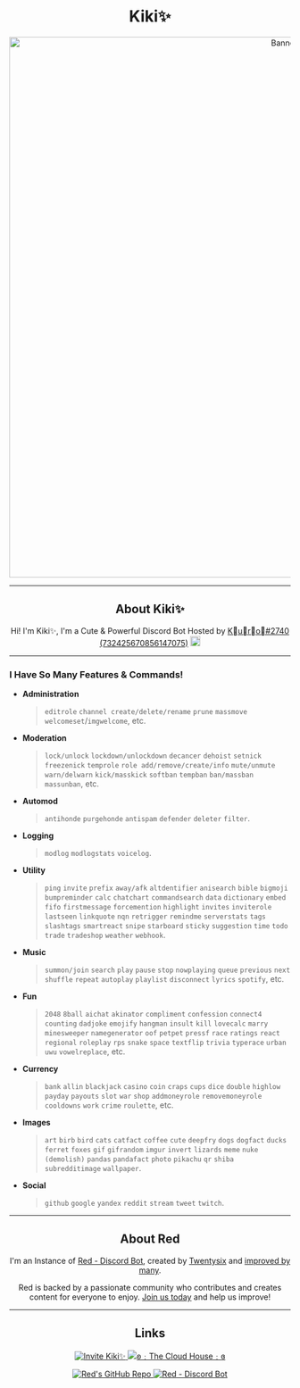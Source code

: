 <h1 align="center">Kiki✨</h1>
<p align="center"><img src="https://i.imgur.com/6KuylS0.jpg" alt="Banner" width="969"/></p>

---

<h2 align="center">About Kiki✨</h2>
<p align="center">Hi! I'm Kiki✨, I'm a Cute & Powerful Discord Bot Hosted by <a href="https://github.com/Kuro-Rui">K᲼u᲼r᲼o᲼#2740 (732425670856147075)</a> <img src="https://cdn.discordapp.com/emojis/915569740922118176.png" alt=":Unicorn:" width="18"/></p>

---

### I Have So Many Features & Commands! 

- **Administration**
  > `editrole` `channel create/delete/rename` `prune` `massmove` `welcomeset`/`imgwelcome`, etc.
- **Moderation**
  > `lock/unlock` `lockdown/unlockdown` `decancer` `dehoist` `setnick` `freezenick` `temprole` `role add/remove/create/info` `mute/unmute` `warn/delwarn` `kick/masskick` `softban` `tempban` `ban/massban` `massunban`, etc.
- **Automod**
  > `antihonde` `purgehonde` `antispam` `defender` `deleter` `filter`.
- **Logging**
  > `modlog` `modlogstats` `voicelog`.
- **Utility**
  > `ping` `invite` `prefix` `away/afk` `altdentifier` `anisearch` `bible` `bigmoji` `bumpreminder` `calc` `chatchart` `commandsearch` `data` `dictionary` `embed` `fifo` `firstmessage` `forcemention` `highlight` `invites` `inviterole` `lastseen` `linkquote` `nqn` `retrigger` `remindme` `serverstats` `tags` `slashtags` `smartreact` `snipe` `starboard` `sticky` `suggestion` `time` `todo` `trade` `tradeshop` `weather` `webhook`. 
- **Music**
  > `summon/join` `search` `play` `pause` `stop` `nowplaying` `queue` `previous` `next` `shuffle` `repeat` `autoplay` `playlist` `disconnect` `lyrics` `spotify`, etc.
- **Fun**
  > `2048` `8ball` `aichat` `akinator` `compliment` `confession` `connect4` `counting` `dadjoke` `emojify` `hangman` `insult` `kill` `lovecalc` `marry` `minesweeper` `namegenerator` `oof` `petpet` `pressf` `race` `ratings` `react` `regional` `roleplay` `rps` `snake` `space` `textflip` `trivia` `typerace` `urban` `uwu` `vowelreplace`, etc.
- **Currency**
  > `bank` `allin` `blackjack` `casino` `coin` `craps` `cups` `dice` `double` `highlow` `payday` `payouts` `slot` `war` `shop` `addmoneyrole` `removemoneyrole` `cooldowns` `work` `crime` `roulette`, etc.
- **Images**
  > `art` `birb` `bird` `cats` `catfact` `coffee` `cute` `deepfry` `dogs` `dogfact` `ducks` `ferret` `foxes` `gif` `gifrandom` `imgur` `invert` `lizards` `meme` `nuke (demolish)` `pandas` `pandafact` `photo` `pikachu` `qr` `shiba` `subredditimage` `wallpaper`.
- **Social**
  > `github` `google` `yandex` `reddit` `stream` `tweet` `twitch`.

---

<h2 align="center">About Red</h2>
<p align="center">I'm an Instance of <a href ="https://github.com/Cog-Creators/Red-DiscordBot">Red - Discord Bot</a>, created by <a href ="https://github.com/Twentysix26">Twentysix</a> and <a href ="https://github.com/Cog-Creators">improved by many</a>.</p>
<p align="center">Red is backed by a passionate community who contributes and creates content for everyone to enjoy. <a href="https://discord.gg/red">Join us today</a> and help us improve!</p>

---

<h2 align="center">Links</h2>
<p align="center">
  <a href="https://discord.com/oauth2/authorize?client_id=886547720985264178&scope=bot&permissions=2251673160%20applications.commands">
    <img src="https://img.shields.io/badge/Invite%20Kiki✨-Invite-a2cbeb?style=flat&logo=discord&link=https://discord.com/oauth2/authorize?client_id=886547720985264178&scope=bot&permissions=2251673160%20applications.commands&labelColor=f0a8b4" alt="Invite Kiki✨">
  </a>
  <a href="https://discord.gg/Zef3pD8Yt5">
    <img src="https://img.shields.io/badge/ʚ﹕The%20Cloud%20House﹕ɞ-Join-a2cbeb?style=flat&logo=discord&link=https://discord.gg/Zef3pD8Yt5&labelColor=f0a8b4" alt="ʚ﹕The Cloud House﹕ɞ">
  </a>
</p>
<p align="center">
  <a href="https://github.com/Cog-Creators/Red-DiscordBot">
    <img src="https://img.shields.io/badge/Red%20Discord%20Bot-v3-cb533f?style=flat&logo=github&link=https://github.com/Cog-Creators/Red-DiscordBot" alt="Red's GitHub Repo">
  </a>
    <a href="https://discord.gg/red">
    <img src="https://img.shields.io/badge/Red﹣Discord%20Bot-Join-cb533f?style=flat&logo=discord&link=https://discord.gg/red" alt="Red - Discord Bot">
  </a>
</p>
